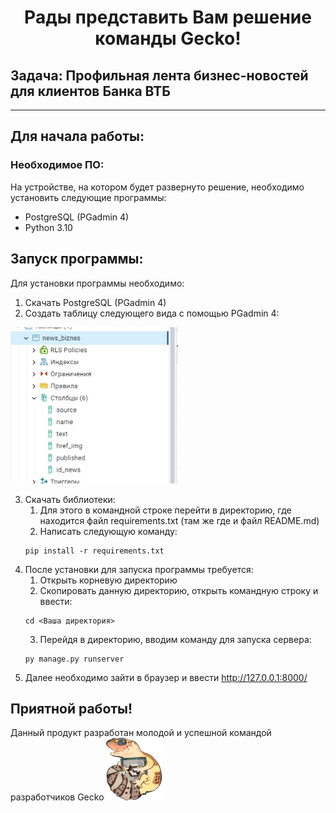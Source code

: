 <h1 align="center">Рады представить Вам решение команды Gecko!</h1>
<h2>Задача: Профильная лента бизнес-новостей для клиентов Банка ВТБ</h2>
<hr>
<h2>Для начала работы:</h2>
<h3>Необходимое ПО:</h3>
<p>На устройстве, на котором будет развернуто решение, необходимо установить следующие программы:</p>
<ul>
  <li>PostgreSQL (PGadmin 4)</li>
  <li>Python 3.10</li>
</ul>

<h2>Запуск программы:</h2>

Для установки программы необходимо:
1. Скачать PostgreSQL (PGadmin 4)
2. Создать таблицу следующего вида с помощью PGadmin 4:<br>
<img src="static/img/data.jpg" height="250px">

3. Скачать библиотеки:
   1. Для этого в командной строке перейти в директорию, где находится файл requirements.txt (там же где и файл README.md)
   2. Написать следующую команду:
    ```
    pip install -r requirements.txt
    ```
4. После установки для запуска программы требуется:
   1. Открыть корневую директорию
   2. Скопировать данную директорию, открыть командную строку и ввести:
    ```
    cd <Ваша директория>
    ```
   3.  Перейдя в директорию, вводим команду для запуска сервера:
    ```
    py manage.py runserver
    ```
5. Далее необходимо зайти в браузер и ввести http://127.0.0.1:8000/

<h2>Приятной работы!</h2> 
Данный продукт разработан молодой и успешной командой разработчиков Gecko
<img src="static/img/логотип Gecko.png" alt="logo" height="100"/>
